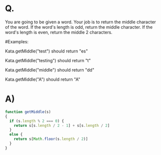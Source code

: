 # Q.
You are going to be given a word. Your job is to return the middle character of the word. If the word's length is odd, return the middle character. If the word's length is even, return the middle 2 characters.

#Examples:

Kata.getMiddle("test") should return "es"

Kata.getMiddle("testing") should return "t"

Kata.getMiddle("middle") should return "dd"

Kata.getMiddle("A") should return "A"

# A)
```js
function getMiddle(s)
{
  if (s.length % 2 === 0) {
    return s[s.length / 2 - 1] + s[s.length / 2]
  }
  else {
    return s[Math.floor(s.length / 2)]
  }
}
```
